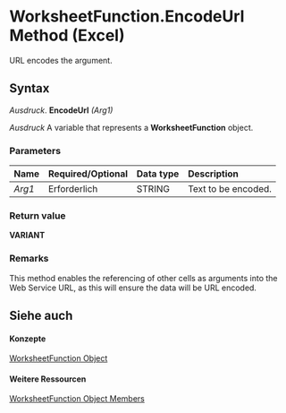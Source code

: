 
# WorksheetFunction.EncodeUrl Method (Excel)

URL encodes the argument.


## Syntax

 _Ausdruck_. **EncodeUrl** _(Arg1)_

 _Ausdruck_ A variable that represents a **WorksheetFunction** object.


### Parameters



|**Name**|**Required/Optional**|**Data type**|**Description**|
|:-----|:-----|:-----|:-----|
| _Arg1_|Erforderlich|STRING|Text to be encoded.|

### Return value

 **VARIANT**


### Remarks

This method enables the referencing of other cells as arguments into the Web Service URL, as this will ensure the data will be URL encoded.


## Siehe auch


#### Konzepte


[WorksheetFunction Object](7b1d5639-363d-632c-2cf0-2232562646b6.md)
#### Weitere Ressourcen


[WorksheetFunction Object Members](http://msdn.microsoft.com/library/6811ca87-4b53-0bff-88c9-30bf7497879a%28Office.15%29.aspx)